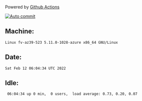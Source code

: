 Powered by [Github Actions](https://github.com/features/actions)

[![Auto commit](https://github.com/gyfary/workstation/workflows/Auto%20commit/badge.svg)](https://github.com/gyfary/workstation/actions?query=workflow%3A%22Auto+commit%22)

## Machine:
```
Linux fv-az39-523 5.11.0-1028-azure x86_64 GNU/Linux
```
## Date:
```
Sat Feb 12 06:04:34 UTC 2022
```
## Idle:
```
 06:04:34 up 0 min,  0 users,  load average: 0.73, 0.20, 0.07
```
